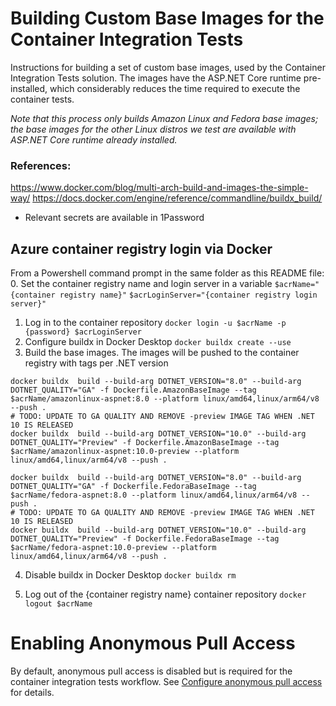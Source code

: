 # Building  Custom Base Images for the Container Integration Tests
Instructions for building a set of custom base images, used by the Container Integration Tests solution. The images have the ASP.NET Core runtime pre-installed, which considerably reduces the time required to execute the container tests. 

*Note that this process only builds Amazon Linux and Fedora base images; the base images for the other Linux distros we test are available with ASP.NET Core runtime already installed.*

### References: 
https://www.docker.com/blog/multi-arch-build-and-images-the-simple-way/
https://docs.docker.com/engine/reference/commandline/buildx_build/

* Relevant secrets are available in 1Password

## Azure container registry login via Docker
From a Powershell command prompt in the same folder as this README file:
0. Set the container registry name and login server in a variable
`$acrName="{container registry name}"`
`$acrLoginServer="{container registry login server}"`
1. Log in to the container repository
`docker login -u $acrName -p {password} $acrLoginServer`
2. Configure buildx in Docker Desktop
`docker buildx create --use`
3. Build the base images. The images will be pushed to the container registry with tags per .NET version

```
docker buildx  build --build-arg DOTNET_VERSION="8.0" --build-arg DOTNET_QUALITY="GA" -f Dockerfile.AmazonBaseImage --tag $acrName/amazonlinux-aspnet:8.0 --platform linux/amd64,linux/arm64/v8 --push .
# TODO: UPDATE TO GA QUALITY AND REMOVE -preview IMAGE TAG WHEN .NET 10 IS RELEASED
docker buildx  build --build-arg DOTNET_VERSION="10.0" --build-arg DOTNET_QUALITY="Preview" -f Dockerfile.AmazonBaseImage --tag $acrName/amazonlinux-aspnet:10.0-preview --platform linux/amd64,linux/arm64/v8 --push .

docker buildx  build --build-arg DOTNET_VERSION="8.0" --build-arg DOTNET_QUALITY="GA" -f Dockerfile.FedoraBaseImage --tag $acrName/fedora-aspnet:8.0 --platform linux/amd64,linux/arm64/v8 --push .
# TODO: UPDATE TO GA QUALITY AND REMOVE -preview IMAGE TAG WHEN .NET 10 IS RELEASED
docker buildx  build --build-arg DOTNET_VERSION="10.0" --build-arg DOTNET_QUALITY="Preview" -f Dockerfile.FedoraBaseImage --tag $acrName/fedora-aspnet:10.0-preview --platform linux/amd64,linux/arm64/v8 --push .
```

4. Disable buildx in Docker Desktop
`docker buildx rm`

5. Log out of the {container registry name} container repository
`docker logout $acrName`

# Enabling Anonymous Pull Access

By default, anonymous pull access is disabled but is required for the container integration tests workflow. See [Configure anonymous pull access](https://learn.microsoft.com/en-us/azure/container-registry/anonymous-pull-access) for details. 